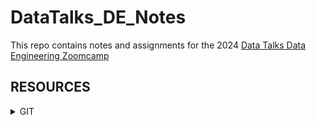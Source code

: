# DataTalks_DE_Notes
This repo contains notes and assignments for the 2024 [Data Talks Data Engineering Zoomcamp](https://github.com/DataTalksClub/data-engineering-zoomcamp/tree/main)

## RESOURCES
   <details>
   <summary>GIT</summary>

- **[GIT](https://dangitgit.com/)** General
- **[GIT EXTENDED](https://dangitgit.com/)** Special commit cases.
- **[GIT README](https://pragmaticpineapple.com/adding-custom-html-and-css-to-github-readme/)** Adding HTML and CSS  GIT Readme.

   </details>



